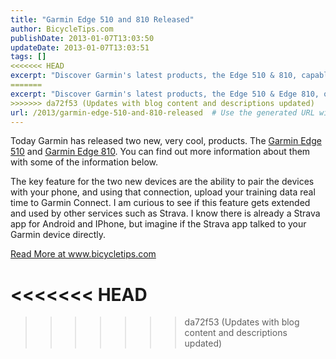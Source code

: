 ```yaml
---
title: "Garmin Edge 510 and 810 Released"
author: BicycleTips.com
publishDate: 2013-01-07T13:03:50
updateDate: 2013-01-07T13:03:51
tags: []
<<<<<<< HEAD
excerpt: "Discover Garmin's latest products, the Edge 510 & 810, capable of real-time training data upload to Garmin Connect. Could Strava integration be next?"
=======
excerpt: "Discover Garmin's latest products, the Edge 510 & Edge 810, offering real-time data upload to Garmin Connect via phone pairing. Could Strava integration be next? Read more at www.bicycletips.com."
>>>>>>> da72f53 (Updates with blog content and descriptions updated)
url: /2013/garmin-edge-510-and-810-released  # Use the generated URL with year
---
```

<p style="font: inherit;">Today Garmin has released two new, very cool, products. The&nbsp;<a href="https://cjh.am/UDc0Ec" style="font: inherit;">Garmin Edge 510</a>&nbsp;and&nbsp;<a href="https://cjh.am/UDcwlz" style="font: inherit;">Garmin Edge 810</a>. You can find out more information about them with some of the information below.</p> <p style="font: inherit;">The key feature for the two new devices are the ability to pair the devices with your phone, and using that connection, upload your training data real time to Garmin Connect. I am curious to see if this feature gets extended and used by other services such as Strava. I know there is already a Strava app for Android and IPhone, but imagine if the Strava app talked to your Garmin device directly.</p> <a href="https://www.bicycletips.com/tips/aid/34">Read More at www.bicycletips.com</a>


<<<<<<< HEAD
=======

>>>>>>> da72f53 (Updates with blog content and descriptions updated)
